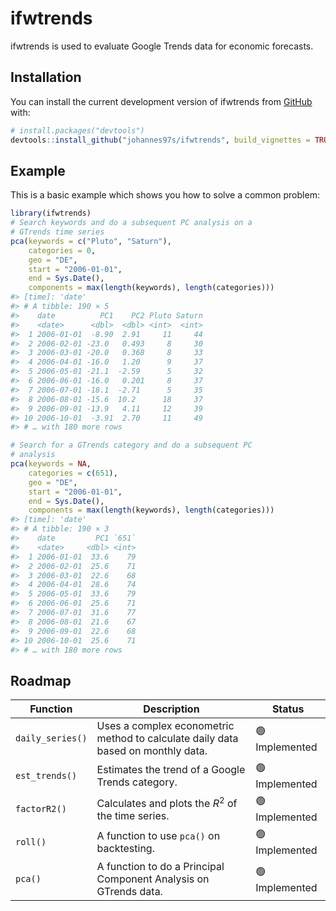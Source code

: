 
<!-- README.md is generated from README.Rmd. Please edit that file -->

# ifwtrends

<!-- badges: start -->
<!-- badges: end -->

ifwtrends is used to evaluate Google Trends data for economic forecasts.

## Installation

You can install the current development version of ifwtrends from
[GitHub](https://github.com/johannes97s/ifwtrends) with:

``` r
# install.packages("devtools")
devtools::install_github("johannes97s/ifwtrends", build_vignettes = TRUE)
```

## Example

This is a basic example which shows you how to solve a common problem:

``` r
library(ifwtrends)
# Search keywords and do a subsequent PC analysis on a
# GTrends time series 
pca(keywords = c("Pluto", "Saturn"),
    categories = 0,
    geo = "DE",
    start = "2006-01-01",
    end = Sys.Date(),
    components = max(length(keywords), length(categories)))
#> [time]: 'date'
#> # A tibble: 190 × 5
#>    date          PC1    PC2 Pluto Saturn
#>    <date>      <dbl>  <dbl> <int>  <int>
#>  1 2006-01-01  -8.90  2.91     11     44
#>  2 2006-02-01 -23.0   0.493     8     30
#>  3 2006-03-01 -20.0   0.368     8     33
#>  4 2006-04-01 -16.0   1.20      9     37
#>  5 2006-05-01 -21.1  -2.59      5     32
#>  6 2006-06-01 -16.0   0.201     8     37
#>  7 2006-07-01 -18.1  -2.71      5     35
#>  8 2006-08-01 -15.6  10.2      18     37
#>  9 2006-09-01 -13.9   4.11     12     39
#> 10 2006-10-01  -3.91  2.70     11     49
#> # … with 180 more rows

# Search for a GTrends category and do a subsequent PC
# analysis
pca(keywords = NA,
    categories = c(651),
    geo = "DE",
    start = "2006-01-01",
    end = Sys.Date(),
    components = max(length(keywords), length(categories)))
#> [time]: 'date'
#> # A tibble: 190 × 3
#>    date         PC1 `651`
#>    <date>     <dbl> <int>
#>  1 2006-01-01  33.6    79
#>  2 2006-02-01  25.6    71
#>  3 2006-03-01  22.6    68
#>  4 2006-04-01  28.6    74
#>  5 2006-05-01  33.6    79
#>  6 2006-06-01  25.6    71
#>  7 2006-07-01  31.6    77
#>  8 2006-08-01  21.6    67
#>  9 2006-09-01  22.6    68
#> 10 2006-10-01  25.6    71
#> # … with 180 more rows
```

## Roadmap

| Function         | Description                                                                      | Status        |
|------------------|----------------------------------------------------------------------------------|---------------|
| `daily_series()` | Uses a complex econometric method to calculate daily data based on monthly data. | 🟢 Implemented |
| `est_trends()`   | Estimates the trend of a Google Trends category.                                 | 🟢 Implemented |
| `factorR2()`     | Calculates and plots the *R*<sup>2</sup> of the time series.                     | 🟢 Implemented |
| `roll()`         | A function to use `pca()` on backtesting.                                        | 🟢 Implemented |
| `pca()`          | A function to do a Principal Component Analysis on GTrends data.                 | 🟢 Implemented |
